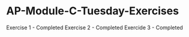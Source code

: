 # AP-Module-C-Tuesday-Exercises

Exercise 1 - Completed
Exercise 2 - Completed
Exercide 3 - Completed
